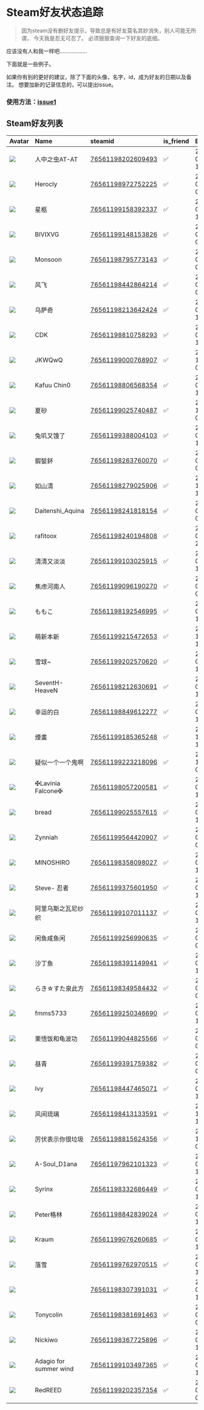# Steam好友状态追踪

> 因为steam没有删好友提示，导致总是有好友莫名其妙消失，别人可能无所谓，
> 今天我是忍无可忍了。 必须狠狠查询一下好友的底细。

应该没有人和我一样吧………………

下面就是一些例子。

如果你有别的更好的建议，除了下面的头像，名字，id，成为好友的日期以及备注。 想要加新的记录信息的，可以提出issue。

### 使用方法：[issue1](https://github.com/systemannounce/SteamFriends/issues/1)


## Steam好友列表

| Avatar                                                                            | Name                   | steamid                                                                     | is_friend   | BFD                 | Remark   |
|:----------------------------------------------------------------------------------|:-----------------------|:----------------------------------------------------------------------------|:------------|:--------------------|:---------|
| ![](https://avatars.steamstatic.com/5b133670c458023147e5bbfd1284dd2177fe5655.jpg) | 人中之虫AT-AT              | [76561198202609493](https://steamcommunity.com/profiles/76561198202609493/) | ✅           | 2023-02-08 12:57:51 |          |
| ![](https://avatars.steamstatic.com/b7db547093fe355818c590a703b2104a27d78908.jpg) | Herocly                | [76561198972752225](https://steamcommunity.com/profiles/76561198972752225/) | ✅           | 2021-07-11 04:00:58 |          |
| ![](https://avatars.steamstatic.com/e1cad6599b2bea4a00a81c6a50a73f59b7eaef7d.jpg) | 星柩                     | [76561199158392337](https://steamcommunity.com/profiles/76561199158392337/) | ✅           | 2022-02-01 16:34:57 |          |
| ![](https://avatars.steamstatic.com/f43e7324d3e6c30c8fa9b869a5fd9bf367fba2cf.jpg) | BIVIXVG                | [76561199148153826](https://steamcommunity.com/profiles/76561199148153826/) | ✅           | 2022-08-29 06:32:42 |          |
| ![](https://avatars.steamstatic.com/4c2eab12bdbd20da00a4c397aa3a47a68026ed74.jpg) | Monsoon                | [76561198795773143](https://steamcommunity.com/profiles/76561198795773143/) | ✅           | 2022-01-02 01:52:35 |          |
| ![](https://avatars.steamstatic.com/fd820417efe0c5c313a69a3c2b17c73bafd225b6.jpg) | 风飞                     | [76561198442864214](https://steamcommunity.com/profiles/76561198442864214/) | ✅           | 2022-08-16 07:51:07 |          |
| ![](https://avatars.steamstatic.com/6e73101d46c3c218049e60ba2a5e026be5f83fbd.jpg) | 乌萨奇                    | [76561198213642424](https://steamcommunity.com/profiles/76561198213642424/) | ✅           | 2022-02-01 10:40:38 |          |
| ![](https://avatars.steamstatic.com/517a375613d021efb0448a4151640028213caa75.jpg) | CDK                    | [76561198810758293](https://steamcommunity.com/profiles/76561198810758293/) | ✅           | 2022-03-05 16:24:54 |          |
| ![](https://avatars.steamstatic.com/f2eca8d585fdc2d0d5e7abd8c22437506a89642c.jpg) | JKWQwQ                 | [76561199000768907](https://steamcommunity.com/profiles/76561199000768907/) | ✅           | 2023-10-26 06:28:02 |          |
| ![](https://avatars.steamstatic.com/f439f68c55e9352988e0db38ccea30c61d23214a.jpg) | Kafuu Chin0            | [76561198806568354](https://steamcommunity.com/profiles/76561198806568354/) | ✅           | 2021-07-11 14:20:53 |          |
| ![](https://avatars.steamstatic.com/ce6bc3c8da898e4d914f70ec182ad70d5216030c.jpg) | 夏砂                     | [76561199025740487](https://steamcommunity.com/profiles/76561199025740487/) | ✅           | 2023-12-25 05:28:42 |          |
| ![](https://avatars.steamstatic.com/65c5173029c914e893541d0234dfd82802a1b024.jpg) | 兔叽又饿了                  | [76561199388004103](https://steamcommunity.com/profiles/76561199388004103/) | ✅           | 2022-09-01 11:27:09 |          |
| ![](https://avatars.steamstatic.com/878288bdfeb4ee244f61384ba67c93b550c2cdce.jpg) | 貑娤鈈                    | [76561198263760070](https://steamcommunity.com/profiles/76561198263760070/) | ✅           | 2021-07-12 05:25:48 |          |
| ![](https://avatars.steamstatic.com/fef49e7fa7e1997310d705b2a6158ff8dc1cdfeb.jpg) | 如山清                    | [76561198279025906](https://steamcommunity.com/profiles/76561198279025906/) | ✅           | 2023-10-15 14:03:56 |          |
| ![](https://avatars.steamstatic.com/6c6d002ac6d5d20699487a18bc3cf9d0d548fb96.jpg) | Daitenshi_Aquina       | [76561198241818154](https://steamcommunity.com/profiles/76561198241818154/) | ✅           | 2021-07-11 04:35:53 |          |
| ![](https://avatars.steamstatic.com/a5fe0f5e701f19419b9ed544ea47f34b0c43f8db.jpg) | rafitoox               | [76561198240194808](https://steamcommunity.com/profiles/76561198240194808/) | ✅           | 2022-03-05 22:06:34 |          |
| ![](https://avatars.steamstatic.com/c2bd6925b8a49131a8c05f200c244ce8afbe9cb3.jpg) | 清清又淡淡                  | [76561199103025915](https://steamcommunity.com/profiles/76561199103025915/) | ✅           | 2022-02-23 13:24:06 |          |
| ![](https://avatars.steamstatic.com/2471b8dca2066bd54f453c25717f8bcc1d36242c.jpg) | 焦虑河南人                  | [76561199096190270](https://steamcommunity.com/profiles/76561199096190270/) | ✅           | 2021-07-17 09:34:57 |          |
| ![](https://avatars.steamstatic.com/dc815e2fc10af089264122f38dfb2a94ddce7b27.jpg) | ももこ                    | [76561198192546995](https://steamcommunity.com/profiles/76561198192546995/) | ✅           | 2022-01-04 15:07:21 |          |
| ![](https://avatars.steamstatic.com/43c7c81d4c5648186a4c8c5d8fa632d38f12c6be.jpg) | 萌新本新                   | [76561199215472653](https://steamcommunity.com/profiles/76561199215472653/) | ✅           | 2021-11-30 12:36:10 |          |
| ![](https://avatars.steamstatic.com/fef49e7fa7e1997310d705b2a6158ff8dc1cdfeb.jpg) | 雪球~                    | [76561199202570620](https://steamcommunity.com/profiles/76561199202570620/) | ✅           | 2023-07-27 12:06:46 |          |
| ![](https://avatars.steamstatic.com/dba5d6e3295fb2ff6611fe1c1edc3f4bf8fcb336.jpg) | SeventH-HeaveN         | [76561198212630691](https://steamcommunity.com/profiles/76561198212630691/) | ✅           | 2022-08-15 17:45:01 |          |
| ![](https://avatars.steamstatic.com/1c0b5c37a442a2d39f32902ec42f2e26ba6a142e.jpg) | 幸运的白                   | [76561198849612277](https://steamcommunity.com/profiles/76561198849612277/) | ✅           | 2023-06-06 14:47:12 |          |
| ![](https://avatars.steamstatic.com/6adb86fab331568ab6c95ce83654d6f8f0919f1b.jpg) | 煙畫                     | [76561199185365248](https://steamcommunity.com/profiles/76561199185365248/) | ✅           | 2021-11-20 15:56:53 |          |
| ![](https://avatars.steamstatic.com/80458e6d3cc4d777194523e23f491d8bfa28ac17.jpg) | 疑似一个一个鬼啊               | [76561199223218096](https://steamcommunity.com/profiles/76561199223218096/) | ✅           | 2021-12-15 07:15:21 |          |
| ![](https://avatars.steamstatic.com/3458adc24a8975db72d467a067b046c73161dbca.jpg) | ✠Lavinia Falcone✠      | [76561198057200581](https://steamcommunity.com/profiles/76561198057200581/) | ✅           | 2022-03-06 13:17:30 |          |
| ![](https://avatars.steamstatic.com/360236e555049f204b12d3a8685a3b9b9764ebfe.jpg) | bread                  | [76561199025557615](https://steamcommunity.com/profiles/76561199025557615/) | ✅           | 2022-08-15 11:59:46 |          |
| ![](https://avatars.steamstatic.com/0453e2d72e95700da7509c41b841e025935dbc98.jpg) | Zynniah                | [76561199564420907](https://steamcommunity.com/profiles/76561199564420907/) | ✅           | 2024-01-24 06:41:44 |          |
| ![](https://avatars.steamstatic.com/aa30a17c87339d8b4eb41ad0d5ed02b3ef75922e.jpg) | MINOSHIRO              | [76561198358098027](https://steamcommunity.com/profiles/76561198358098027/) | ✅           | 2022-02-02 11:19:19 |          |
| ![](https://avatars.steamstatic.com/ea548dd7c2dad0cf98d538611e7bba0ff5bfa936.jpg) | Steve- 忍者              | [76561199375601950](https://steamcommunity.com/profiles/76561199375601950/) | ✅           | 2023-06-19 17:09:03 |          |
| ![](https://avatars.steamstatic.com/dd1f83f1abe4889d0de4c483ae373f68f339e5c1.jpg) | 阿里乌斯之瓦尼纱织              | [76561199107011137](https://steamcommunity.com/profiles/76561199107011137/) | ✅           | 2023-07-27 12:08:50 |          |
| ![](https://avatars.steamstatic.com/3508c51d4a327df10a6c7cbc229e6cbc8978c976.jpg) | 闲鱼咸鱼闲                  | [76561199256990635](https://steamcommunity.com/profiles/76561199256990635/) | ✅           | 2022-03-21 08:43:58 |          |
| ![](https://avatars.steamstatic.com/78106825349c367b386a641680900840500f4438.jpg) | 沙丁鱼                    | [76561198391149941](https://steamcommunity.com/profiles/76561198391149941/) | ✅           | 2023-07-27 12:06:44 |          |
| ![](https://avatars.steamstatic.com/b2732234f3fbed341c241f58e1848418941f7d92.jpg) | らき☆すた泉此方               | [76561198349584432](https://steamcommunity.com/profiles/76561198349584432/) | ✅           | 2021-07-11 04:35:35 |          |
| ![](https://avatars.steamstatic.com/fef49e7fa7e1997310d705b2a6158ff8dc1cdfeb.jpg) | fmms5733               | [76561199250346690](https://steamcommunity.com/profiles/76561199250346690/) | ✅           | 2022-04-09 13:31:10 |          |
| ![](https://avatars.steamstatic.com/a0c4414356679d440c26e20e3b3edb34d3c69264.jpg) | 栗悟饭和龟波功                | [76561199044825566](https://steamcommunity.com/profiles/76561199044825566/) | ✅           | 2024-08-08 09:23:01 |          |
| ![](https://avatars.steamstatic.com/e3463c1f9ed091ac06f14b701d144964b6dc3417.jpg) | 昼青                     | [76561199391759382](https://steamcommunity.com/profiles/76561199391759382/) | ✅           | 2023-05-27 03:25:54 |          |
| ![](https://avatars.steamstatic.com/8300c4b892dd2f32a28d44b53efa7d9498130113.jpg) | 󠁳⁧⁧ Ivy                | [76561198447465071](https://steamcommunity.com/profiles/76561198447465071/) | ✅           | 2022-01-31 18:11:07 |          |
| ![](https://avatars.steamstatic.com/a09c7572ea88ad1c555bc6e8bb22347c1b4eb9a9.jpg) | 风间琉璃                   | [76561198413133591](https://steamcommunity.com/profiles/76561198413133591/) | ✅           | 2022-10-10 15:35:52 |          |
| ![](https://avatars.steamstatic.com/78b37c53b432d380f8894a63818d0face3b2bc22.jpg) | 厉伏表示你很垃圾               | [76561198815624356](https://steamcommunity.com/profiles/76561198815624356/) | ✅           | 2022-11-18 09:44:16 |          |
| ![](https://avatars.steamstatic.com/044c3c6f6fd64d141770c22969d365e86f7ae043.jpg) | A-Soul_D1ana           | [76561197962101323](https://steamcommunity.com/profiles/76561197962101323/) | ✅           | 2021-07-13 16:23:47 |          |
| ![](https://avatars.steamstatic.com/0b2febdead253dbeed26c68930af541034d003d8.jpg) | Syrinx                 | [76561198332686449](https://steamcommunity.com/profiles/76561198332686449/) | ✅           | 2022-03-05 18:59:39 |          |
| ![](https://avatars.steamstatic.com/3f5e9daea59216d7fe13df4e031d3537580e5e21.jpg) | Peter格林                | [76561198842839024](https://steamcommunity.com/profiles/76561198842839024/) | ✅           | 2024-09-09 15:22:24 |          |
| ![](https://avatars.steamstatic.com/5604a378021d0a5b48fb6578cb4228e532f2f024.jpg) | Kraum                  | [76561199076260685](https://steamcommunity.com/profiles/76561199076260685/) | ✅           | 2024-09-09 15:01:46 |          |
| ![](https://avatars.steamstatic.com/5df9f4ed2ffbf6e072d79c02cd45874623c1dce2.jpg) | 落雪                     | [76561199762970515](https://steamcommunity.com/profiles/76561199762970515/) | ✅           | 2024-09-09 15:42:40 |          |
| ![](https://avatars.steamstatic.com/fdc7488ef45ba9a204c4c58cd100e3b1301fba9f.jpg) | 󠀡󠀡󠀡󠀡󠀡󠀡󠀡󠀡               | [76561198307391031](https://steamcommunity.com/profiles/76561198307391031/) | ✅           | 2024-09-09 15:24:17 |          |
| ![](https://avatars.steamstatic.com/762c824b938d46fc7715d8fe1c89fa9b41eeca8e.jpg) | Tonycolin              | [76561198381691463](https://steamcommunity.com/profiles/76561198381691463/) | ✅           | 2024-09-10 07:09:53 |          |
| ![](https://avatars.steamstatic.com/8adcd386fed3860980e7833ea1d11a699eee2fd7.jpg) | Nickiwo                | [76561198367725896](https://steamcommunity.com/profiles/76561198367725896/) | ✅           | 2024-09-10 18:38:41 |          |
| ![](https://avatars.steamstatic.com/0a6a84a7960d25961e74e19580d64ec55a2a4a27.jpg) | Adagio for summer wind | [76561199103497365](https://steamcommunity.com/profiles/76561199103497365/) | ✅           | 2024-09-10 16:10:40 |          |
| ![](https://avatars.steamstatic.com/1eadb0b7381dc55b7ca7a2e77ae52e341789c17b.jpg) | RedREED                | [76561199202357354](https://steamcommunity.com/profiles/76561199202357354/) | ✅           | 2024-09-21 09:31:27 |          |